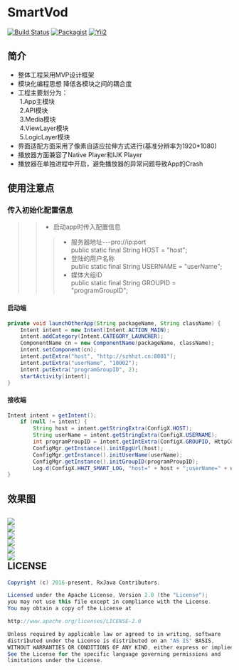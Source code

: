 SmartVod
=========
[![Build Status](https://travis-ci.org/meolu/walle-web.svg?branch=master)](https://travis-ci.org/meolu/walle-web)
[![Packagist](https://img.shields.io/packagist/v/meolu/walle-web.svg)](https://packagist.org/packages/meolu/walle-web)
[![Yii2](https://img.shields.io/badge/Powered_by-Yii_Framework-green.svg?style=flat)](http://www.yiiframework.com/)

简介
---------
- 整体工程采用MVP设计框架
- 模块化编程思想 降低各模块之间的耦合度
- 工程主要划分为：<br>
  1.App主模块<br>
  2.API模块<br>
  3.Media模块<br>
  4.ViewLayer模块<br>
  5.LogicLayer模块<br>
- 界面适配方面采用了像素自适应拉伸方式进行(基准分辨率为1920*1080)
- 播放器方面兼容了Native Player和IJK Player
- 播放器在单独进程中开启，避免播放器的异常问题导致App的Crash

使用注意点
-----------
### 传入初始化配置信息
>>* 启动app时传入配置信息
>>>* 服务器地址---pro://ip:port<br>
public static final String HOST = "host";
>>>* 登陆的用户名称<br>
public static final String USERNAME = "userName";
>>>* 媒体大组ID<br>
public static final String GROUPID = "programGroupID";
#### 启动端
```Java
private void launchOtherApp(String packageName, String className) {
	Intent intent = new Intent(Intent.ACTION_MAIN);
	intent.addCategory(Intent.CATEGORY_LAUNCHER);
	ComponentName cn = new ComponentName(packageName, className);
	intent.setComponent(cn);
	intent.putExtra("host", "http://szhhzt.cn:8001");
	intent.putExtra("userName", "10002");
	intent.putExtra("programGroupID", 2);
	startActivity(intent);
}
```
#### 接收端
```Java
Intent intent = getIntent();
	if (null != intent) {
 		String host = intent.getStringExtra(ConfigX.HOST);
		String userName = intent.getStringExtra(ConfigX.USERNAME);
		int programProupID = intent.getIntExtra(ConfigX.GROUPID, HttpConst.DEFAULT_GROUP_ID);
		ConfigMgr.getInstance().initEpgUrl(host);
		ConfigMgr.getInstance().initUserName(userName);
		ConfigMgr.getInstance().initGroupID(programProupID);
		Log.d(ConfigX.HHZT_SMART_LOG, "host=" + host + ";userName=" + userName + ";programProupID=" + programProupID);
}
```
效果图
--------
![](https://github.com/wujichang/SmartVod/blob/master/img/1.home.jpg)<br>
![](https://github.com/wujichang/SmartVod/blob/master/img/2.detail.jpg)<br>
![](https://github.com/wujichang/SmartVod/blob/master/img/3.eps.jpg)<br>
![](https://github.com/wujichang/SmartVod/blob/master/img/4.pay.jpg)<br>
![](https://github.com/wujichang/SmartVod/blob/master/img/5.play.jpg)<br>
![](https://github.com/wujichang/SmartVod/blob/master/img/6.search.jpg)<br>
LICENSE
--------
```Java
Copyright (c) 2016-present, RxJava Contributors.

Licensed under the Apache License, Version 2.0 (the "License");
you may not use this file except in compliance with the License.
You may obtain a copy of the License at

http://www.apache.org/licenses/LICENSE-2.0

Unless required by applicable law or agreed to in writing, software
distributed under the License is distributed on an "AS IS" BASIS,
WITHOUT WARRANTIES OR CONDITIONS OF ANY KIND, either express or implied.
See the License for the specific language governing permissions and
limitations under the License.
```
